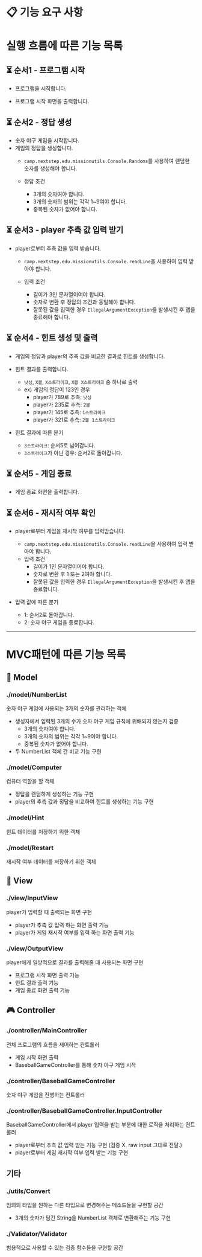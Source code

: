 # 📋 기능 요구 사항

# 실행 흐름에 따른 기능 목록

## ⏳ 순서1 - 프로그램 시작

* 프로그램을 시작합니다.

* 프로그램 시작 화면을 출력합니다.

## ⏳ 순서2 - 정답 생성

* 숫자 야구 게임을 시작합니다.
* 게임의 정답을 생성합니다.
    * `camp.nextstep.edu.missionutils.Console.Randoms`를 사용하여 랜덤한 숫자를 생성해야 합니다.

    * 정답 조건
        * 3개의 숫자여야 합니다.
        * 3개의 숫자의 범위는 각각 1~9여야 합니다.
        * 중복된 숫자가 없어야 합니다.

## ⏳ 순서3 - player 추측 값 입력 받기

* player로부터 추측 값을 입력 받습니다.
    * `camp.nextstep.edu.missionutils.Console.readLine`을 사용하여 입력 받아야 합니다.

    * 입력 조건
        * 길이가 3인 문자열이여야 합니다.
        * 숫자로 변환 후 정답의 조건과 동일해야 합니다.
        * 잘못된 값을 입력한 경우 `IllegalArgumentException`을 발생시킨 후 앱을 종료해야 합니다.

## ⏳ 순서4 - 힌트 생성 및 출력

* 게임의 정답과 player의 추측 값을 비교한 결과로 힌트를 생성합니다.
* 힌트 결과를 출력합니다.

    * `낫싱`, `X볼`, `X스트라이크`, `X볼 X스트라이크` 중 하나로 출력
    * ex) 게임의 정답이 123인 경우
        * player가 789로 추측: `낫싱`
        * player가 235로 추측: `2볼`
        * player가 145로 추측: `1스트라이크`
        * player가 321로 추측: `2볼 1스트라이크`

* 힌트 결과에 따른 분기
    * `3스트라이크`: 순서5로 넘어갑니다.
    * `3스트라이크`가 아닌 경우: 순서2로 돌아갑니다.

## ⏳ 순서5 - 게임 종료

* 게임 종료 화면을 출력합니다.

## ⏳ 순서6 - 재시작 여부 확인

* player로부터 게임을 재시작 여부를 입력받습니다.
    * `camp.nextstep.edu.missionutils.Console.readLine`을 사용하여 입력 받아야 합니다.
    * 입력 조건
        * 길이가 1인 문자열이어야 합니다.
        * 숫자로 변환 후 1 또는 2여야 합니다.
        * 잘못된 값을 입력한 경우 `IllegalArgumentException`을 발생시킨 후 앱을 종료합니다.

* 입력 값에 따른 분기
    * 1: 순서2로 돌아갑니다.
    * 2: 숫자 야구 게임을 종료합니다.

---

# MVC패턴에 따른 기능 목록

## 🧑 Model

### ./model/NumberList

숫자 야구 게임에 사용되는 3개의 숫자를 관리하는 객체

* 생성자에서 입력된 3개의 수가 숫자 야구 게임 규칙에 위배되지 않는지 검증
    * 3개의 숫자여야 합니다.
    * 3개의 숫자의 범위는 각각 1~9여야 합니다.
    * 중복된 숫자가 없어야 합니다.
* 두 NumberList 객체 간 비교 기능 구현

### ./model/Computer

컴퓨터 역할을 할 객체

* 정답을 랜덤하게 생성하는 기능 구현
* player의 추측 값과 정답을 비교하여 힌트를 생성하는 기능 구현

### ./model/Hint

힌트 데이터를 저장하기 위한 객체

### ./model/Restart

재시작 여부 데이터를 저장하기 위한 객체

## 🔎 View

### ./view/InputView

player가 입력할 때 출력되는 화면 구현

* player가 추측 값 입력 하는 화면 출력 기능
* player가 게임 재시작 여부를 입력 하는 화면 출력 기능

### ./view/OutputView

player에게 일방적으로 결과를 출력해줄 때 사용되는 화면 구현

* 프로그램 시작 화면 출력 기능
* 힌트 결과 출력 기능
* 게임 종료 화면 출력 기능

## 🎮 Controller

### ./controller/MainController

전체 프로그램의 흐름을 제어하는 컨트롤러

* 게임 시작 화면 출력
* BaseballGameController를 통해 숫자 야구 게임 시작

### ./controller/BaseballGameController

숫자 야구 게임을 진행하는 컨트롤러

### ./controller/BaseballGameController.InputController

BaseballGameController에서 player 입력을 받는 부분에 대한 로직을 처리하는 컨트롤러

* player로부터 추측 값 입력 받는 기능 구현 (검증 X. raw input 그대로 전달.)
* player로부터 게임 재시작 여부 입력 받는 기능 구현

## 기타

### ./utils/Convert

임의의 타입을 원하는 다른 타입으로 변경해주는 메소드들을 구현할 공간

* 3개의 숫자가 담긴 String을 NumberList 객체로 변환해주는 기능 구현

### ./Validator/Validator

범용적으로 사용할 수 있는 검증 함수들을 구현할 공간